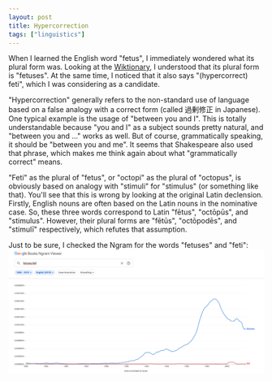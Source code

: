 ```yaml
---
layout: post
title: Hypercorrection
tags: ["linguistics"]
---
```


When I learned the English word "fetus", I immediately wondered what its plural form was.
Looking at the [Wiktionary](https://en.wiktionary.org/wiki/fetus#English), I understood that its plural form is "fetuses".
At the same time, I noticed that it also says "(hypercorrect) feti", which I was considering as a candidate.

"Hypercorrection" generally refers to the non-standard use of language based on a false analogy with a correct form (called 過剰修正 in Japanese).
One typical example is the usage of "between you and I".
This is totally understandable because "you and I" as a subject sounds pretty natural, and "between you and ..." works as well.
But of course, grammatically speaking, it should be "between you and me".
It seems that Shakespeare also used that phrase, which makes me think again about what "grammatically correct" means.

"Feti" as the plural of "fetus", or "octopi" as the plural of "octopus", is obviously based on analogy with "stimuli" for "stimulus" (or something like that).
You'll see that this is wrong by looking at the original Latin declension.
Firstly, English nouns are often based on the Latin nouns in the nominative case.
So, these three words correspond to Latin "fētus", "octōpūs", and "stimulus".
However, their plural forms are "fētūs", "octōpodēs", and "stimulī" respectively, which refutes that assumption.

Just to be sure, I checked the Ngram for the words "fetuses" and "feti":
![ngram for fetuses and feti](/public/img/ngram-fetuses-feti.png)